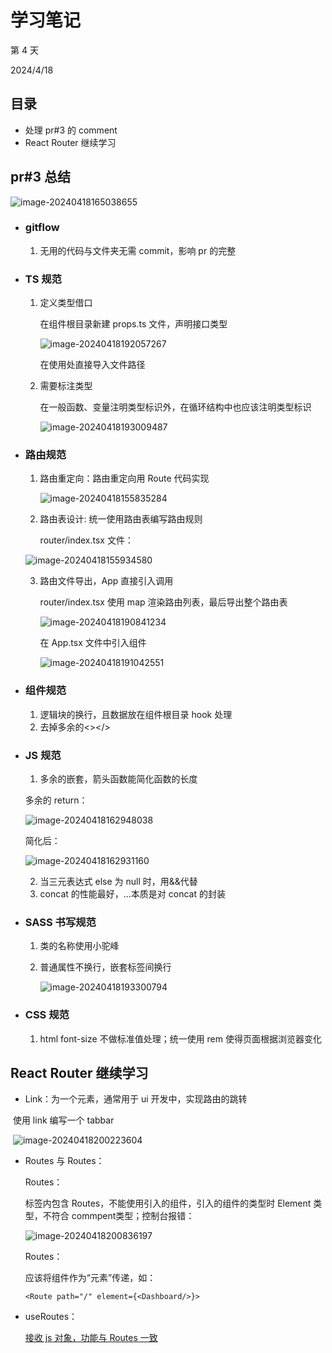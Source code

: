 # 学习笔记

第 4 天

2024/4/18

## 目录

- 处理 pr#3 的 comment
- React Router 继续学习

## pr#3 总结

![image-20240418165038655](https://raw.githubusercontent.com/levi33Y/Pictures/main/image-20240418165038655.png)

- ### gitflow

  1. 无用的代码与文件夹无需 commit，影响 pr 的完整

- ### TS 规范

  1. 定义类型借口

     在组件根目录新建 props.ts 文件，声明接口类型

     ![image-20240418192057267](https://raw.githubusercontent.com/levi33Y/Pictures/main/image-20240418192057267.png)

     在使用处直接导入文件路径

  2. 需要标注类型

     在一般函数、变量注明类型标识外，在循环结构中也应该注明类型标识

     ![image-20240418193009487](https://raw.githubusercontent.com/levi33Y/Pictures/main/image-20240418193009487.png)

- ### 路由规范

  1. 路由重定向：路由重定向用 Route 代码实现

     ![image-20240418155835284](https://raw.githubusercontent.com/levi33Y/Pictures/main/image-20240418155835284.png)

  2. 路由表设计: 统一使用路由表编写路由规则

     router/index.tsx 文件：

  ![image-20240418155934580](https://raw.githubusercontent.com/levi33Y/Pictures/main/image-20240418155934580.png)

  3. 路由文件导出，App 直接引入调用

     router/index.tsx 使用 map 渲染路由列表，最后导出整个路由表

     ![image-20240418190841234](https://raw.githubusercontent.com/levi33Y/Pictures/main/image-20240418190841234.png)

     在 App.tsx 文件中引入组件

     ![image-20240418191042551](https://raw.githubusercontent.com/levi33Y/Pictures/main/image-20240418191042551.png)

- ### 组件规范

  1. 逻辑块的换行，且数据放在组件根目录 hook 处理
  2. 去掉多余的<></>

- ### JS 规范

  1. 多余的嵌套，箭头函数能简化函数的长度

  多余的 return：

  ![image-20240418162948038](https://raw.githubusercontent.com/levi33Y/Pictures/main/image-20240418162948038.png)

  简化后：

  ![image-20240418162931160](https://raw.githubusercontent.com/levi33Y/Pictures/main/image-20240418162931160.png)

  2. 当三元表达式 else 为 null 时，用&&代替
  3. concat 的性能最好，...本质是对 concat 的封装

- ### SASS 书写规范

  1. 类的名称使用小驼峰

  2. 普通属性不换行，嵌套标签间换行

     ![image-20240418193300794](https://raw.githubusercontent.com/levi33Y/Pictures/main/image-20240418193300794.png)

- ### CSS 规范

  1. html font-size 不做标准值处理；统一使用 rem 使得页面根据浏览器变化

## React Router 继续学习

- Link：为一个元素，通常用于 ui 开发中，实现路由的跳转

​ 使用 link 编写一个 tabbar

​ ![image-20240418200223604](https://raw.githubusercontent.com/levi33Y/Pictures/main/image-20240418200223604.png)

- Routes 与 Routes：

  Routes：

  标签内包含 Routes，不能使用引入的组件，引入的组件的类型时 Element 类型，不符合 commpent<Routes>类型；控制台报错：

  ![image-20240418200836197](https://raw.githubusercontent.com/levi33Y/Pictures/main/image-20240418200836197.png)

  Routes：

  应该将组件作为“元素”传递，如：

  ```
  <Route path="/" element={<Dashboard/>}>
  ```

- useRoutes：

  [接收 js 对象，功能与 Routes 一致](https://www.reactrouter.cn/docs/api#useroutes)
